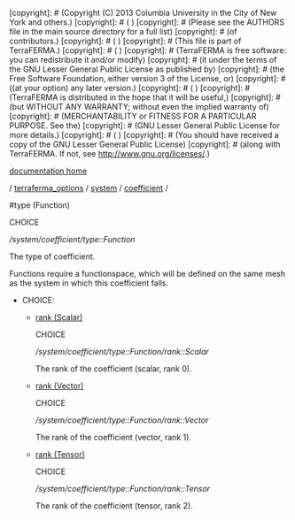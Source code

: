 [copyright]: # (Copyright (C) 2013 Columbia University in the City of New York and others.)
[copyright]: # ( )
[copyright]: # (Please see the AUTHORS file in the main source directory for a full list)
[copyright]: # (of contributors.)
[copyright]: # ( )
[copyright]: # (This file is part of TerraFERMA.)
[copyright]: # ( )
[copyright]: # (TerraFERMA is free software: you can redistribute it and/or modify)
[copyright]: # (it under the terms of the GNU Lesser General Public License as published by)
[copyright]: # (the Free Software Foundation, either version 3 of the License, or)
[copyright]: # ((at your option) any later version.)
[copyright]: # ( )
[copyright]: # (TerraFERMA is distributed in the hope that it will be useful,)
[copyright]: # (but WITHOUT ANY WARRANTY; without even the implied warranty of)
[copyright]: # (MERCHANTABILITY or FITNESS FOR A PARTICULAR PURPOSE. See the)
[copyright]: # (GNU Lesser General Public License for more details.)
[copyright]: # ( )
[copyright]: # (You should have received a copy of the GNU Lesser General Public License)
[copyright]: # (along with TerraFERMA. If not, see <http://www.gnu.org/licenses/>.)

[documentation home](Documentation)

/ [terraferma_options](../../../terraferma_options.md) / [system](../../system.md) / [coefficient](../coefficient.md) /

#type (Function)

CHOICE 

*/system/coefficient/type::Function*

The type of coefficient.

Functions require a functionspace, which will be defined on the same mesh as the system in which this coefficient falls.

* CHOICE:
    * [rank (Scalar)](type__Function/rank__Scalar.md "child")

        CHOICE 

        */system/coefficient/type::Function/rank::Scalar*

        The rank of the coefficient (scalar, rank 0).

    * [rank (Vector)](type__Function/rank__Vector.md "child")

        CHOICE 

        */system/coefficient/type::Function/rank::Vector*

        The rank of the coefficient (vector, rank 1).

    * [rank (Tensor)](type__Function/rank__Tensor.md "child")

        CHOICE 

        */system/coefficient/type::Function/rank::Tensor*

        The rank of the coefficient (tensor, rank 2).

[autogenerated]: # (This file was automatically generated from the schema file:/home/cwilson/repos/github/TerraFERMA/TerraFERMA/buckettools/schemas/function.rng.)

